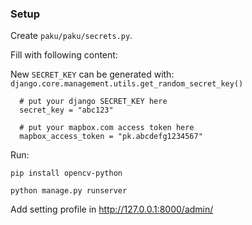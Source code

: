 ### Setup

Create `paku/paku/secrets.py`.

Fill with following content:

New `SECRET_KEY` can be generated with:
` django.core.management.utils.get_random_secret_key()`

```
  # put your django SECRET_KEY here
  secret_key = "abc123"
  
  # put your mapbox.com access token here
  mapbox_access_token = "pk.abcdefg1234567"
```

Run:

`pip install opencv-python`

`python manage.py runserver`

Add setting profile in
http://127.0.0.1:8000/admin/

